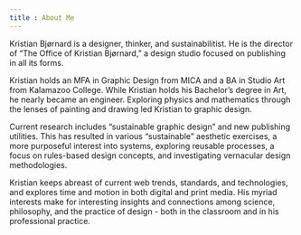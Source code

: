 ```yaml
---
title : About Me
---
```


Kristian Bjørnard is a designer, thinker, and sustainabilitist. He is the director of “The Office of Kristian Bjørnard,” a design studio focused on publishing in all its forms.

Kristian holds an MFA in Graphic Design from MICA and a BA in Studio Art from Kalamazoo College. While Kristian holds his Bachelor’s degree in Art, he nearly became an engineer. Exploring physics and mathematics through the lenses of painting and drawing led Kristian to graphic design.

Current research includes “sustainable graphic design” and new publishing utilities. This has resulted in various “sustainable” aesthetic exercises, a more purposeful interest into systems, exploring reusable processes, a focus on rules-based design concepts, and investigating vernacular design methodologies.

Kristian keeps abreast of current web trends, standards, and technologies, and explores time and motion in both digital and print media. His myriad interests make for interesting insights and connections among science, philosophy, and the practice of design - both in the classroom and in his professional practice.